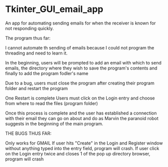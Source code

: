 # Tkinter_GUI_email_app
An app for automating sending emails for when the receiver is known for not responding quickly.


The program thus far:


I cannot automate th sending of emails because I could not program the threading and need to learn it. 

In the beginning, users will be prompted to add an email with which to send emails, the directory where they wish to save the program's contents and finally to add the program fodler's name

Due to a bug, users must close the program after creating their program folder and restart the program

One Restart is complete Users must click on the Login entry and choose from where to read the files (program folder)

Once this process is complete and the user has established a connection with their email they can go on about and do as Marvin the paranoid robot suggests in the beginning of the main program. 

THE BUGS THUS FAR:

Only works for GMAIL
If user hits "Create" in the Login and Register window without anything typed into the entry field, program will crash.
If user click on the Login entry twice and closes 1 of the pop up directory browser, program will crash


